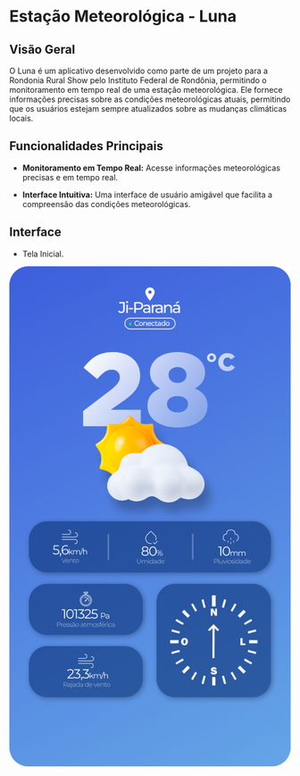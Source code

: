 # Estação Meteorológica - Luna

## Visão Geral

O Luna é um aplicativo desenvolvido como parte de um projeto para a Rondonia Rural Show pelo Instituto Federal de Rondônia, permitindo o monitoramento em tempo real de uma estação meteorológica. Ele fornece informações precisas sobre as condições meteorológicas atuais, permitindo que os usuários estejam sempre atualizados sobre as mudanças climáticas locais.

## Funcionalidades Principais

- **Monitoramento em Tempo Real:** Acesse informações meteorológicas precisas e em tempo real.
  
- **Interface Intuitiva:** Uma interface de usuário amigável que facilita a compreensão das condições meteorológicas.

## Interface
- Tela Inicial.

![Captura de Tela](001.png)
